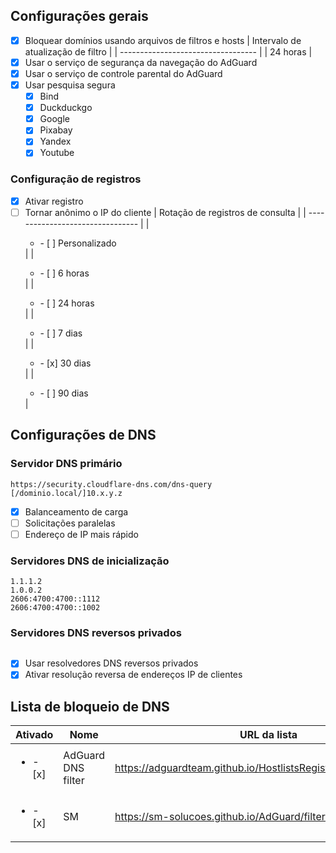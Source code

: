 ## Configurações gerais
- [x] Bloquear domínios usando arquivos de filtros e hosts
  | Intervalo de atualização de filtro |
  | ---------------------------------- |
  | 24 horas                           |
- [x] Usar o serviço de segurança da navegação do AdGuard
- [x] Usar o serviço de controle parental do AdGuard
- [x] Usar pesquisa segura
  - [x] Bind
  - [x] Duckduckgo
  - [x] Google
  - [x] Pixabay
  - [x] Yandex
  - [x] Youtube
### Configuração de registros
- [x] Ativar registro
- [ ] Tornar anônimo o IP do cliente
  | Rotação de registros de consulta |
  | -------------------------------- |
  | <ul><li>- [ ] Personalizado</li></ul> |
  | <ul><li>- [ ] 6 horas</li></ul> |
  | <ul><li>- [ ] 24 horas</li></ul> |
  | <ul><li>- [ ] 7 dias</li></ul> |
  | <ul><li>- [x] 30 dias</li></ul> |
  | <ul><li>- [ ] 90 dias</li></ul> |

## Configurações de DNS

### Servidor DNS primário
```
https://security.cloudflare-dns.com/dns-query
[/dominio.local/]10.x.y.z
```
- [x] Balanceamento de carga
- [ ] Solicitações paralelas
- [ ] Endereço de IP mais rápido

### Servidores DNS de inicialização
```
1.1.1.2
1.0.0.2
2606:4700:4700::1112
2606:4700:4700::1002
```

### Servidores DNS reversos privados
```
```
- [x] Usar resolvedores DNS reversos privados
- [x] Ativar resolução reversa de endereços IP de clientes

## Lista de bloqueio de DNS
| Ativado | Nome | URL da lista |
| ------- | ---- | ------------ |
| <ul><li>- [x] </li></ul> | AdGuard DNS filter | https://adguardteam.github.io/HostlistsRegistry/assets/filter_1.txt |
| <ul><li>- [x] </li></ul> | SM | https://sm-solucoes.github.io/AdGuard/filter.txt |
